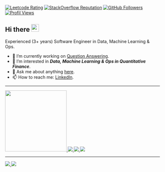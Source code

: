 [![Leetcode Rating](https://cp-logo.vercel.app/leetcode/dksifoua)](https://cp-logo.vercel.app/leetcode/dksifoua)
[![StackOverflow Reputation](https://img.shields.io/stackexchange/stackoverflow/r/8248523?color=orange&label=reputation&logo=stackoverflow)](https://stackoverflow.com/users/8248523/dimitri-sifoua)
[![GitHub Followers](https://img.shields.io/github/followers/dksifoua?color=green&logo=github)](https://github.com/dksifoua?tab=followers)
[![Profil Views](https://komarev.com/ghpvc/?username=dksifoua)](https://github.com/dksifoua)

## Hi there <img src="https://media.giphy.com/media/hvRJCLFzcasrR4ia7z/giphy.gif" width="25px">

Experienced (3+ years) Software Engineer in Data, Machine Learning & Ops.

- 🔭 I’m currently working on [Question Answering](https://github.com/dksifoua/Question-Answering).
- 🌱 I’m interested in ***Data, Machine Learning & Ops in Quantitative Finance***.
- 💬 Ask me about anything [here](https://github.com/dksifoua/dksifoua/issues).
- 📫 How to reach me: [LinkedIn](https://linkedin.com/in/dksifoua).

<hr />

<a href="https://www.credly.com/users/dksifoua/badges">
  <img width="200" height="200" src="https://images.credly.com/images/cc8adc83-1dc6-4d57-8e20-22171247e052/blob" />
  <img src="https://images.credly.com/size/200x200/images/0e284c3f-5164-4b21-8660-0d84737941bc/image.png" />
  <img src="https://images.credly.com/size/200x200/images/99289602-861e-4929-8277-773e63a2fa6f/image.png" />
  <img src="https://images.credly.com/size/200x200/images/00634f82-b07f-4bbd-a6bb-53de397fc3a6/image.png" />
</a>

<hr />

<a href="https://github.com/dksifoua">
  <img src="https://github-readme-stats.vercel.app/api?username=dksifoua&show_icons=true&count_private=true&custom_title=GitHub%20Stats" />
  <img src="https://github-readme-stats.vercel.app/api/top-langs/?username=dksifoua&layout=compact&langs_count=10&hide=Jupyter%20Notebook" />
</a>

